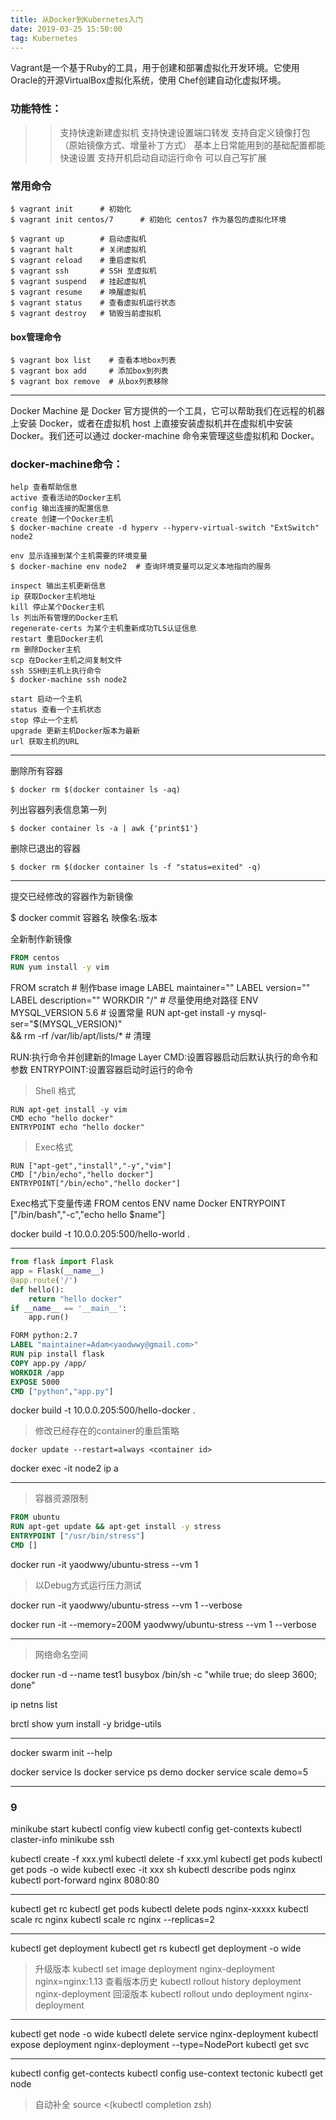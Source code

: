 ```yaml
---
title: 从Docker到Kubernetes入门
date: 2019-03-25 15:50:00
tag: Kubernetes
---
```


Vagrant是一个基于Ruby的工具，用于创建和部署虚拟化开发环境。它使用Oracle的开源VirtualBox虚拟化系统，使用 Chef创建自动化虚拟环境。

### 功能特性：
 
 >>支持快速新建虚拟机
 支持快速设置端口转发
 支持自定义镜像打包（原始镜像方式、增量补丁方式）
 基本上日常能用到的基础配置都能快速设置
 支持开机启动自动运行命令
 可以自己写扩展
 
### 常用命令

    $ vagrant init      # 初始化
    $ vagrant init centos/7      # 初始化 centos7 作为基包的虚拟化环境
    
    $ vagrant up        # 启动虚拟机
    $ vagrant halt      # 关闭虚拟机
    $ vagrant reload    # 重启虚拟机
    $ vagrant ssh       # SSH 至虚拟机
    $ vagrant suspend   # 挂起虚拟机
    $ vagrant resume    # 唤醒虚拟机
    $ vagrant status    # 查看虚拟机运行状态
    $ vagrant destroy   # 销毁当前虚拟机

#### box管理命令

    $ vagrant box list    # 查看本地box列表
    $ vagrant box add     # 添加box到列表
    $ vagrant box remove  # 从box列表移除 

---

Docker Machine 是 Docker 官方提供的一个工具，它可以帮助我们在远程的机器上安装 Docker，或者在虚拟机 host 上直接安装虚拟机并在虚拟机中安装 Docker。我们还可以通过 docker-machine 命令来管理这些虚拟机和 Docker。

### docker-machine命令：

    help 查看帮助信息
    active 查看活动的Docker主机
    config 输出连接的配置信息
    create 创建一个Docker主机
    $ docker-machine create -d hyperv --hyperv-virtual-switch "ExtSwitch" node2
    
    env 显示连接到某个主机需要的环境变量
    $ docker-machine env node2  # 查询环境变量可以定义本地指向的服务
    
    inspect 输出主机更新信息
    ip 获取Docker主机地址
    kill 停止某个Docker主机
    ls 列出所有管理的Docker主机
    regenerate-certs 为某个主机重新成功TLS认证信息
    restart 重启Docker主机
    rm 删除Docker主机
    scp 在Docker主机之间复制文件
    ssh SSH到主机上执行命令
    $ docker-machine ssh node2
    
    start 启动一个主机
    status 查看一个主机状态
    stop 停止一个主机
    upgrade 更新主机Docker版本为最新
    url 获取主机的URL




---

删除所有容器

    $ docker rm $(docker container ls -aq)

列出容器列表信息第一列

    $ docker container ls -a | awk {'print$1'}

删除已退出的容器

    $ docker rm $(docker container ls -f "status=exited" -q)

---

提交已经修改的容器作为新镜像

$ docker commit 容器名 映像名:版本

全新制作新镜像

```dockerfile
FROM centos
RUN yum install -y vim
```

FROM scratch # 制作base image
LABEL maintainer=""
LABEL version=""
LABEL description=""
WORKDIR "/" # 尽量使用绝对路径
ENV MYSQL_VERSION 5.6 # 设置常量
RUN apt-get install -y mysql-ser="$(MYSQL_VERSION)" \
&& rm -rf /var/lib/apt/lists/* # 清理

RUN:执行命令并创建新的Image Layer
CMD:设置容器启动后默认执行的命令和参数
ENTRYPOINT:设置容器启动时运行的命令

>Shell 格式

    RUN apt-get install -y vim
    CMD echo "hello docker"
    ENTRYPOINT echo "hello docker"
    
>Exec格式

    RUN ["apt-get","install","-y","vim"]
    CMD ["/bin/echo","hello docker"]
    ENTRYPOINT["/bin/echo","hello docker"]

Exec格式下变量传递
FROM centos
ENV name Docker
ENTRYPOINT ["/bin/bash","-c","echo hello $name"]

docker build -t 10.0.0.205:500/hello-world .

---

```python app.py
from flask import Flask
app = Flask(__name__)
@app.route('/')
def hello():
    return "hello docker"
if __name__ == '__main__':
    app.run()
```

```dockerfile
FORM python:2.7
LABEL "maintainer=Adam<yaodwwy@gmail.com>"
RUN pip install flask
COPY app.py /app/
WORKDIR /app
EXPOSE 5000
CMD ["python","app.py"]
```

docker build -t 10.0.0.205:500/hello-docker .

>修改已经存在的container的重启策略

    docker update --restart=always <container id>

docker exec -it node2 ip a

---

>容器资源限制

```dockerfile
FROM ubuntu
RUN apt-get update && apt-get install -y stress
ENTRYPOINT ["/usr/bin/stress"]
CMD []

```

docker run -it yaodwwy/ubuntu-stress --vm 1

>以Debug方式运行压力测试

docker run -it yaodwwy/ubuntu-stress --vm 1 --verbose



docker run -it --memory=200M yaodwwy/ubuntu-stress --vm 1 --verbose


---
>网络命名空间

docker run -d --name test1 busybox /bin/sh -c "while true; do sleep 3600; done"

ip netns list

brctl show
yum install -y bridge-utils

---

docker swarm init --help

docker service ls
docker service ps demo
docker service scale demo=5

---
### 9 
minikube start
kubectl config view
kubectl config get-contexts
kubectl claster-info
minikube ssh

kubectl create -f xxx.yml
kubectl delete -f xxx.yml
kubectl get pods
kubectl get pods -o wide
kubectl exec -it xxx sh
kubectl describe pods nginx
kubectl port-forward nginx 8080:80

---
kubectl get rc
kubectl get pods
kubectl delete pods nginx-xxxxx
kubectl scale rc nginx
kubectl scale rc nginx --replicas=2

---
kubectl get deployment
kubectl get rs
kubectl get deployment -o wide
>升级版本
kubectl set image deployment nginx-deployment nginx=nginx:1.13
>查看版本历史
kubectl rollout history deployment nginx-deployment
>回滚版本
kubectl rollout undo deployment nginx-deployment

---
kubectl get node -o wide
kubectl delete service nginx-deployment
kubectl expose deployment nginx-deployment --type=NodePort
kubectl get svc

---
kubectl config get-contects
kubectl config use-context tectonic
kubectl get node

>自动补全
source <(kubectl completion zsh)




